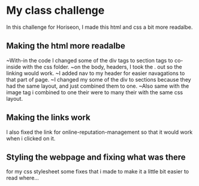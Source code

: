 # My class challenge

In this challenge for Horiseon, I made this html and css a bit more readalbe.

## Making the html more readalbe

~With-in the code I changed some of the div tags to section tags to co-inside with the css folder.
~on the body, headers, I took the . out so the linking would work.
~I added nav to my header for easier navagations to that part of page.
~I changed my some of the div to sections because they had the same layout, and just combined them to one.
~Also same with the image tag i combined to one their were to many their with the same css layout.

## Making the links work

I also fixed the link for online-reputation-management so that it would work when i clicked on it.

## Styling the webpage and fixing what was there

for my css stylesheet some fixes that i made to make it a little  bit easier to read where...
